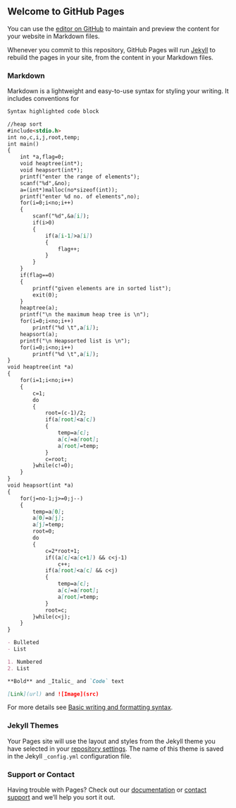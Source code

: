 ## Welcome to GitHub Pages

You can use the [editor on GitHub](https://github.com/KKSKarthikeya223/heapsort/edit/main/docs/index.md) to maintain and preview the content for your website in Markdown files.

Whenever you commit to this repository, GitHub Pages will run [Jekyll](https://jekyllrb.com/) to rebuild the pages in your site, from the content in your Markdown files.

### Markdown

Markdown is a lightweight and easy-to-use syntax for styling your writing. It includes conventions for

```markdown
Syntax highlighted code block

//heap sort
#include<stdio.h>
int no,c,i,j,root,temp;
int main()
{
	int *a,flag=0;
	void heaptree(int*);
	void heapsort(int*);
	printf("enter the range of elements");
	scanf("%d",&no);
	a=(int*)malloc(no*sizeof(int));
	printf("enter %d no. of elements",no);
	for(i=0;i<no;i++)
	{
		scanf("%d",&a[i]);
		if(i>0)
		{
			if(a[i-1]>a[i])
			{
				flag++;
			}
		}
	}
	if(flag==0)
	{
		printf("given elements are in sorted list");
		exit(0);
	}
	heaptree(a);
	printf("\n the maximum heap tree is \n");
	for(i=0;i<no;i++)
	    printf("%d \t",a[i]);
	heapsort(a);
	printf("\n Heapsorted list is \n");
	for(i=0;i<no;i++)
	    printf("%d \t",a[i]);
}  
void heaptree(int *a)
{
	for(i=1;i<no;i++)
	{
		c=1;
		do
		{
			root=(c-1)/2;
			if(a[root]<a[c])
			{
				temp=a[c];
				a[c]=a[root];
				a[root]=temp;
			}
			c=root;
		}while(c!=0);
	}
}
void heapsort(int *a)
{
	for(j=no-1;j>=0;j--)
	{
		temp=a[0];
		a[0]=a[j];
		a[j]=temp;
		root=0;
		do
		{
			c=2*root+1;
			if((a[c]<a[c+1]) && c<j-1)
			    c++;
			if(a[root]<a[c] && c<j)
			{
				temp=a[c];
				a[c]=a[root];
				a[root]=temp;
			}
			root=c;
		}while(c<j);
	}
}

- Bulleted
- List

1. Numbered
2. List

**Bold** and _Italic_ and `Code` text

[Link](url) and ![Image](src)
```

For more details see [Basic writing and formatting syntax](https://docs.github.com/en/github/writing-on-github/getting-started-with-writing-and-formatting-on-github/basic-writing-and-formatting-syntax).

### Jekyll Themes

Your Pages site will use the layout and styles from the Jekyll theme you have selected in your [repository settings](https://github.com/KKSKarthikeya223/heapsort/settings/pages). The name of this theme is saved in the Jekyll `_config.yml` configuration file.

### Support or Contact

Having trouble with Pages? Check out our [documentation](https://docs.github.com/categories/github-pages-basics/) or [contact support](https://support.github.com/contact) and we’ll help you sort it out.
